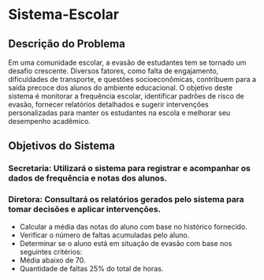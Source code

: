 # Sistema-Escolar

## Descrição do Problema
Em uma comunidade escolar, a evasão de estudantes tem se tornado um desafio crescente. Diversos fatores, como falta de engajamento, dificuldades de transporte, e questões socioeconômicas, contribuem para a saída precoce dos alunos do ambiente educacional. O objetivo deste sistema é monitorar a frequência escolar, identificar padrões de risco de evasão, fornecer relatórios detalhados e sugerir intervenções personalizadas para manter os estudantes na escola e melhorar seu desempenho acadêmico.

## Objetivos do Sistema
 ### Secretaria: Utilizará o sistema para registrar e acompanhar os dados de frequência e notas dos alunos.
 ### Diretora: Consultará os relatórios gerados pelo sistema para tomar decisões e aplicar intervenções.

 - Calcular a média das notas do aluno com base no histórico fornecido.
 - Verificar o número de faltas acumuladas pelo aluno.
 - Determinar se o aluno está em situação de evasão com base nos seguintes critérios:
 - Média abaixo de 70.
 - Quantidade de faltas 25% do total de horas.
